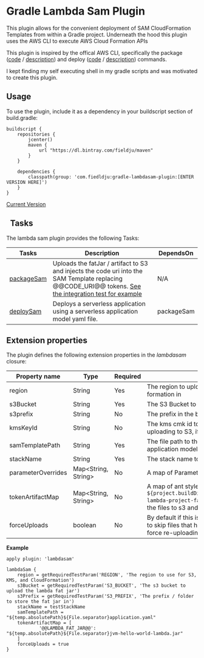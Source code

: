 Gradle Lambda Sam Plugin
=====================

This plugin allows for the convenient deployment of SAM CloudFormation Templates from within a Gradle project.
Underneath the hood this plugin uses the AWS CLI to execute AWS Cloud Formation APIs

This plugin is inspired by the offical AWS CLI, specifically the package ([code](https://github.com/aws/aws-cli/blob/1.11.56/awscli/customizations/cloudformation/package.py) / [description](https://github.com/aws/aws-cli/blob/1.11.56/awscli/examples/cloudformation/_package_description.rst)) and deploy ([code](https://github.com/aws/aws-cli/blob/1.11.56/awscli/customizations/cloudformation/deploy.py) / [description](https://github.com/aws/aws-cli/blob/1.11.56/awscli/examples/cloudformation/_deploy_description.rst)) commands.

I kept finding my self executing shell in my gradle scripts and was motivated to create this plugin.

Usage
-----

To use the plugin, include it as a dependency in your buildscript section of build.gradle:

~~~~~~~~~~~~~~~~~~~~~~~~~~~~~~~~~~~~~~~~~~~~~~~~~~~~~~~~~~~~~~~~~~~~~~~~~~~~~~~~
buildscript { 
    repositories { 
        jcenter() 
        maven { 
            url "https://dl.bintray.com/fieldju/maven"
        }
    }

    dependencies { 
        classpath(group: 'com.fiedldju:gradle-lambdasam-plugin:[ENTER VERSION HERE]') 
    } 
}
~~~~~~~~~~~~~~~~~~~~~~~~~~~~~~~~~~~~~~~~~~~~~~~~~~~~~~~~~~~~~~~~~~~~~~~~~~~~~~~~

[Current Version](https://github.com/fieldju/jvm-lambda-template/releases)

 
Tasks
-----------------

The lambda sam plugin provides the following Tasks:

**Tasks** | **Description** | **DependsOn**
----------|-----------------|--------------
[packageSam](src/main/groovy/com/fieldju/gradle/plugins/lambdasam/tasks/PackageSam.groovy)| Uploads the fatJar / artifact to S3 and injects the code uri into the SAM Template replacing @@CODE_URI@@ tokens. [See the integration test for example](src/integration-test/resources/application.yaml#L14) | N/A
[deploySam](src/main/groovy/com/fieldju/gradle/plugins/lambdasam/tasks/DeploySamTask.groovy)| Deploys a serverless application using a serverless application model yaml file.                                | packageSam


Extension properties
--------------------

The plugin defines the following extension properties in the *lambdasam*
closure:

**Property name**  | **Type**            | **Required** | **Description**
-------------------|---------------------|--------------|---
region             | String              | Yes          | The region to upload the fatJar / lambda code artifact, and execute the cloud formation in
s3Bucket           | String              | Yes          | The S3 Bucket to store the fatJar / lambda code artifact
s3prefix           | String              | No           | The prefix in the bucket to use when storing the fatJar / lambda code artifact
kmsKeyId           | String              | No           | The kms cmk id to use to encrypt the fatJar / lambda code artifact when uploading to S3, if not supplied server side AES256 will be used
samTemplatePath    | String              | Yes          | The file path to the SAM Yaml or JSON where you have defined your serverless application model
stackName          | String              | Yes          | The stack name to use for the Cloud Formation stack
parameterOverrides | Map<String, String> | No           | A map of Parameters and there values to supply the Cloud Formation template
tokenArtifactMap   | Map<String, String> | No           | A map of ant style tokens ex: `@@FAT_JAR_URI@@` to file paths ex: `${project.buildDir.absolutePath}${File.seperator}libs${File.seperator}my-lambda-project-fat-jar.jar`, the package command uses this map to upload the files to s3 and replaces the tokens in the sam template with the S3 URIs
forceUploads       | boolean             | No           | By default if this is left off or set to false, to package command uses m5 hashes to skip files that have not changed since the last deploy. Set this to true to force re-uploading

**Example**

~~~~~~~~~~~~~~~~~~~~~~~~~~~~~~~~~~~~~~~~~~~~~~~~~~~~~~~~~~~~~~~~~~~~~~~~~~~~~~~~
apply plugin: 'lambdasam'

lambdaSam {
    region = getRequiredTestParam('REGION', 'The region to use for S3, KMS, and CloudFormation')
    s3Bucket = getRequiredTestParam('S3_BUCKET', 'The s3 bucket to upload the lambda fat jar')
    s3Prefix = getRequiredTestParam('S3_PREFIX', 'The prefix / folder to store the fat jar in')
    stackName = testStackName
    samTemplatePath = "${temp.absolutePath}${File.separator}application.yaml"
    tokenArtifactMap = [
            '@@LAMBDA_FAT_JAR@@': "${temp.absolutePath}${File.separator}jvm-hello-world-lambda.jar"
    ]
    forceUploads = true
}

~~~~~~~~~~~~~~~~~~~~~~~~~~~~~~~~~~~~~~~~~~~~~~~~~~~~~~~~~~~~~~~~~~~~~~~~~~~~~~~~
